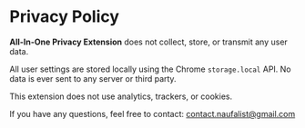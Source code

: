 # Privacy Policy

**All-In-One Privacy Extension** does not collect, store, or transmit any user data.

All user settings are stored locally using the Chrome `storage.local` API. No data is ever sent to any server or third party.

This extension does not use analytics, trackers, or cookies.

If you have any questions, feel free to contact: [contact.naufalist@gmail.com](mailto:contact.naufalist@gmail.com)
